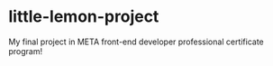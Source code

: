 # little-lemon-project
My final project in META front-end developer professional certificate program!
